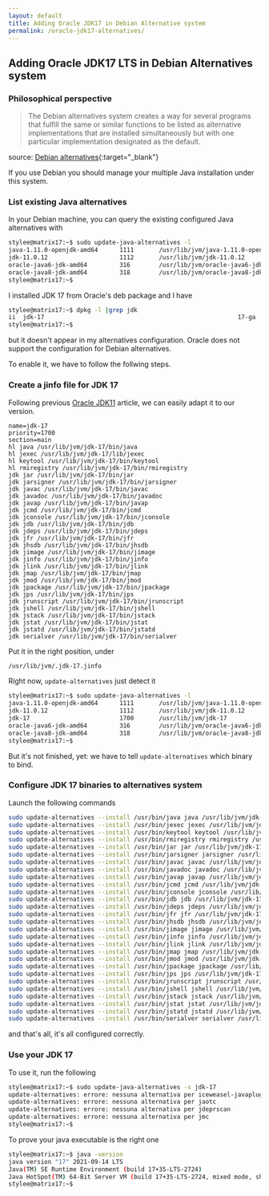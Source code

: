 ```yaml
---
layout: default
title: Adding Oracle JDK17 in Debian Alternative system
permalink: /oracle-jdk17-alternatives/
---
```

## Adding Oracle JDK17 LTS in Debian Alternatives system

### Philosophical perspective

> The Debian alternatives system creates a way for several programs that fulfill 
> the same or similar functions to be listed as alternative implementations that 
> are installed simultaneously but with one particular implementation designated 
> as the default.

source: [Debian alternatives](https://wiki.debian.org/DebianAlternatives){:target="_blank"}

If you use Debian you should manage your multiple Java installation under this
system.

### List existing Java alternatives

In your Debian machine, you can query the existing configured Java alternatives
with

```bash
stylee@matrix17:~$ sudo update-java-alternatives -l
java-1.11.0-openjdk-amd64      1111       /usr/lib/jvm/java-1.11.0-openjdk-amd64
jdk-11.0.12                    1112       /usr/lib/jvm/jdk-11.0.12
oracle-java6-jdk-amd64         316        /usr/lib/jvm/oracle-java6-jdk-amd64
oracle-java8-jdk-amd64         318        /usr/lib/jvm/oracle-java8-jdk-amd64
stylee@matrix17:~$ 

```

I installed JDK 17 from Oracle's deb package and I have

```bash
stylee@matrix17:~$ dpkg -l |grep jdk
ii  jdk-17                                                      17-ga                                  amd64        Java Platform Standard Edition Development Kit
stylee@matrix17:~$ 

```

but it doesn't appear in my alternatives configuration. Oracle does not support
the configuration for Debian alternatives.

To enable it, we have to follow the follwing steps.

### Create a jinfo file for JDK 17

Following previous [Oracle JDK11](oracle-jdk11-alternatives/) article,
we can easily adapt it to our version.

```
name=jdk-17
priority=1700
section=main
hl java /usr/lib/jvm/jdk-17/bin/java
hl jexec /usr/lib/jvm/jdk-17/lib/jexec
hl keytool /usr/lib/jvm/jdk-17/bin/keytool
hl rmiregistry /usr/lib/jvm/jdk-17/bin/rmiregistry
jdk jar /usr/lib/jvm/jdk-17/bin/jar
jdk jarsigner /usr/lib/jvm/jdk-17/bin/jarsigner
jdk javac /usr/lib/jvm/jdk-17/bin/javac
jdk javadoc /usr/lib/jvm/jdk-17/bin/javadoc
jdk javap /usr/lib/jvm/jdk-17/bin/javap
jdk jcmd /usr/lib/jvm/jdk-17/bin/jcmd
jdk jconsole /usr/lib/jvm/jdk-17/bin/jconsole
jdk jdb /usr/lib/jvm/jdk-17/bin/jdb
jdk jdeps /usr/lib/jvm/jdk-17/bin/jdeps
jdk jfr /usr/lib/jvm/jdk-17/bin/jfr
jdk jhsdb /usr/lib/jvm/jdk-17/bin/jhsdb
jdk jimage /usr/lib/jvm/jdk-17/bin/jimage
jdk jinfo /usr/lib/jvm/jdk-17/bin/jinfo
jdk jlink /usr/lib/jvm/jdk-17/bin/jlink
jdk jmap /usr/lib/jvm/jdk-17/bin/jmap
jdk jmod /usr/lib/jvm/jdk-17/bin/jmod
jdk jpackage /usr/lib/jvm/jdk-17/bin/jpackage
jdk jps /usr/lib/jvm/jdk-17/bin/jps
jdk jrunscript /usr/lib/jvm/jdk-17/bin/jrunscript
jdk jshell /usr/lib/jvm/jdk-17/bin/jshell
jdk jstack /usr/lib/jvm/jdk-17/bin/jstack
jdk jstat /usr/lib/jvm/jdk-17/bin/jstat
jdk jstatd /usr/lib/jvm/jdk-17/bin/jstatd
jdk serialver /usr/lib/jvm/jdk-17/bin/serialver
```

Put it in the right position, under

```bash
/usr/lib/jvm/.jdk-17.jinfo
```

Right now, `update-alternatives` just detect it

```bash
stylee@matrix17:~$ sudo update-java-alternatives -l
java-1.11.0-openjdk-amd64      1111       /usr/lib/jvm/java-1.11.0-openjdk-amd64
jdk-11.0.12                    1112       /usr/lib/jvm/jdk-11.0.12
jdk-17                         1700       /usr/lib/jvm/jdk-17
oracle-java6-jdk-amd64         316        /usr/lib/jvm/oracle-java6-jdk-amd64
oracle-java8-jdk-amd64         318        /usr/lib/jvm/oracle-java8-jdk-amd64
stylee@matrix17:~$ 

```

But it's not finished, yet: we have to tell `update-alternatives` which binary
to bind.

### Configure JDK 17 binaries to alternatives system

Launch the following commands

```bash
sudo update-alternatives --install /usr/bin/java java /usr/lib/jvm/jdk-17/bin/java 1700
sudo update-alternatives --install /usr/bin/jexec jexec /usr/lib/jvm/jdk-17/lib/jexec 1700
sudo update-alternatives --install /usr/bin/keytool keytool /usr/lib/jvm/jdk-17/bin/keytool 1700
sudo update-alternatives --install /usr/bin/rmiregistry rmiregistry /usr/lib/jvm/jdk-17/bin/rmiregistry 1700
sudo update-alternatives --install /usr/bin/jar jar /usr/lib/jvm/jdk-17/bin/jar 1700
sudo update-alternatives --install /usr/bin/jarsigner jarsigner /usr/lib/jvm/jdk-17/bin/jarsigner 1700
sudo update-alternatives --install /usr/bin/javac javac /usr/lib/jvm/jdk-17/bin/javac 1700
sudo update-alternatives --install /usr/bin/javadoc javadoc /usr/lib/jvm/jdk-17/bin/javadoc 1700
sudo update-alternatives --install /usr/bin/javap javap /usr/lib/jvm/jdk-17/bin/javap 1700
sudo update-alternatives --install /usr/bin/jcmd jcmd /usr/lib/jvm/jdk-17/bin/jcmd 1700
sudo update-alternatives --install /usr/bin/jconsole jconsole /usr/lib/jvm/jdk-17/bin/jconsole 1700
sudo update-alternatives --install /usr/bin/jdb jdb /usr/lib/jvm/jdk-17/bin/jdb 1700
sudo update-alternatives --install /usr/bin/jdeps jdeps /usr/lib/jvm/jdk-17/bin/jdeps 1700
sudo update-alternatives --install /usr/bin/jfr jfr /usr/lib/jvm/jdk-17/bin/jfr 1700
sudo update-alternatives --install /usr/bin/jhsdb jhsdb /usr/lib/jvm/jdk-17/bin/jhsdb 1700
sudo update-alternatives --install /usr/bin/jimage jimage /usr/lib/jvm/jdk-17/bin/jimage 1700
sudo update-alternatives --install /usr/bin/jinfo jinfo /usr/lib/jvm/jdk-17/bin/jinfo 1700
sudo update-alternatives --install /usr/bin/jlink jlink /usr/lib/jvm/jdk-17/bin/jlink 1700
sudo update-alternatives --install /usr/bin/jmap jmap /usr/lib/jvm/jdk-17/bin/jmap 1700
sudo update-alternatives --install /usr/bin/jmod jmod /usr/lib/jvm/jdk-17/bin/jmod 1700
sudo update-alternatives --install /usr/bin/jpackage jpackage /usr/lib/jvm/jdk-17/bin/jpackage 1700
sudo update-alternatives --install /usr/bin/jps jps /usr/lib/jvm/jdk-17/bin/jps 1700
sudo update-alternatives --install /usr/bin/jrunscript jrunscript /usr/lib/jvm/jdk-17/bin/jrunscript 1700
sudo update-alternatives --install /usr/bin/jshell jshell /usr/lib/jvm/jdk-17/bin/jshell 1700
sudo update-alternatives --install /usr/bin/jstack jstack /usr/lib/jvm/jdk-17/bin/jstack 1700
sudo update-alternatives --install /usr/bin/jstat jstat /usr/lib/jvm/jdk-17/bin/jstat 1700
sudo update-alternatives --install /usr/bin/jstatd jstatd /usr/lib/jvm/jdk-17/bin/jstatd 1700
sudo update-alternatives --install /usr/bin/serialver serialver /usr/lib/jvm/jdk-17/bin/serialver 1700
```
and that's all, it's all configured correctly.

### Use your JDK 17

To use it, run the following

```bash
stylee@matrix17:~$ sudo update-java-alternatives -s jdk-17
update-alternatives: errore: nessuna alternativa per iceweasel-javaplugin.so
update-alternatives: errore: nessuna alternativa per jaotc
update-alternatives: errore: nessuna alternativa per jdeprscan
update-alternatives: errore: nessuna alternativa per jmc
stylee@matrix17:~$ 

```

To prove your java executable is the right one

```bash
stylee@matrix17:~$ java -version
java version "17" 2021-09-14 LTS
Java(TM) SE Runtime Environment (build 17+35-LTS-2724)
Java HotSpot(TM) 64-Bit Server VM (build 17+35-LTS-2724, mixed mode, sharing)
stylee@matrix17:~$ 

```

